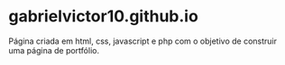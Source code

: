 # gabrielvictor10.github.io

Página criada em html, css, javascript e php com o objetivo de construir uma página de portfólio.

